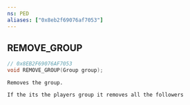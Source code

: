 ```yaml
---
ns: PED
aliases: ["0x8eb2f69076af7053"]
---
```

## REMOVE_GROUP

```c
// 0x8EB2F69076AF7053
void REMOVE_GROUP(Group group);
```

```
Removes the group.

If the its the players group it removes all the followers
```
